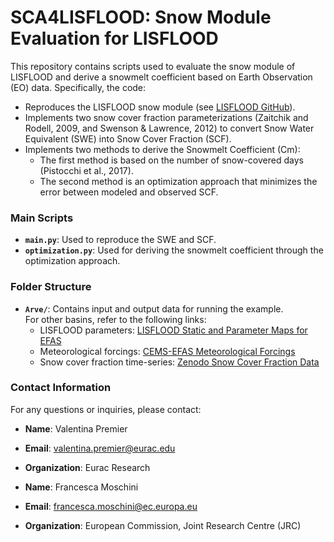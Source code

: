 # SCA4LISFLOOD: Snow Module Evaluation for LISFLOOD

This repository contains scripts used to evaluate the snow module of LISFLOOD and derive a snowmelt coefficient based on Earth Observation (EO) data. Specifically, the code:

- Reproduces the LISFLOOD snow module (see [LISFLOOD GitHub](https://github.com/ec-jrc/lisflood-code)).
- Implements two snow cover fraction parameterizations (Zaitchik and Rodell, 2009, and Swenson & Lawrence, 2012) to convert Snow Water Equivalent (SWE) into Snow Cover Fraction (SCF).
- Implements two methods to derive the Snowmelt Coefficient (Cm):  
    - The first method is based on the number of snow-covered days (Pistocchi et al., 2017).
    - The second method is an optimization approach that minimizes the error between modeled and observed SCF.

### Main Scripts

- **`main.py`**: Used to reproduce the SWE and SCF.
- **`optimization.py`**: Used for deriving the snowmelt coefficient through the optimization approach.

### Folder Structure

- **`Arve/`**: Contains input and output data for running the example.  
For other basins, refer to the following links:
    - LISFLOOD parameters: [LISFLOOD Static and Parameter Maps for EFAS](https://jeodpp.jrc.ec.europa.eu/ftp/jrc-opendata/CEMS-EFAS/LISFLOOD_static_and_parameter_maps_for_EFAS/)
    - Meteorological forcings: [CEMS-EFAS Meteorological Forcings](https://jeodpp.jrc.ec.europa.eu/ftp/jrc-opendata/CEMS-EFAS/meteorological_forcings/)
    - Snow cover fraction time-series: [Zenodo Snow Cover Fraction Data](https://zenodo.org/records/14961639)


### Contact Information

For any questions or inquiries, please contact:

- **Name**: Valentina Premier
- **Email**: valentina.premier@eurac.edu
- **Organization**: Eurac Research

- **Name**: Francesca Moschini
- **Email**: francesca.moschini@ec.europa.eu
- **Organization**: European Commission, Joint Research Centre (JRC)
